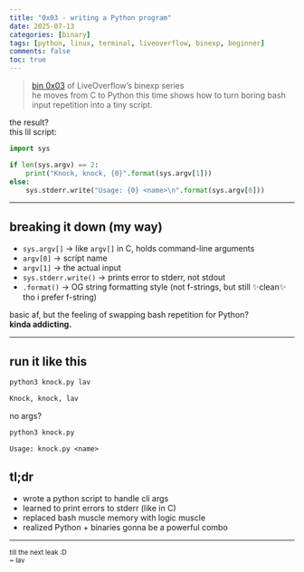 ```yaml
---
title: "0x03 - writing a Python program"
date: 2025-07-13
categories: [binary]
tags: [python, linux, terminal, liveoverflow, binexp, beginner]
comments: false
toc: true
---
```


>[ bin 0x03](https://youtu.be/ajy1PHWYeyQ?si=FuoVJ6AINMaiSCcc) of LiveOverflow’s binexp series  
he moves from C to Python this time shows how to turn boring bash input repetition into a tiny script.

the result?  
this lil script:

```python
import sys

if len(sys.argv) == 2:
    print("Knock, knock, {0}".format(sys.argv[1]))
else:
    sys.stderr.write("Usage: {0} <name>\n".format(sys.argv[0]))
```

---

## breaking it down (my way)

- `sys.argv[]` → like `argv[]` in C, holds command-line arguments  
- `argv[0]` → script name  
- `argv[1]` → the actual input  
- `sys.stderr.write()` → prints error to stderr, not stdout  
- `.format()` → OG string formatting style (not f-strings, but still ✨clean✨ tho i prefer f-string)

basic af, but the feeling of swapping bash repetition for Python?  
**kinda addicting.**

---

## run it like this

```bash
python3 knock.py lav
```

```txt
Knock, knock, lav
```

no args?

```bash
python3 knock.py
```

```txt
Usage: knock.py <name>
```

## tl;dr

- wrote a python script to handle cli args  
- learned to print errors to stderr (like in C)  
- replaced bash muscle memory with logic muscle  
- realized Python + binaries gonna be a powerful combo  

---

<sub>till the next leak :D <br>
~ lav</sub>
